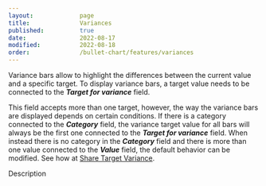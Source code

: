 ```yaml
---
layout:             page
title:              Variances
published:          true
date:               2022-08-17
modified:           2022-08-18
order:              /bullet-chart/features/variances
---
```


Variance bars allow to highlight the differences between the current value and a specific target. To display variance bars, a target value needs to be connected to the ***Target for variance*** field.


This field accepts more than one target, however, the way the variance bars are displayed depends on certain conditions. If there is a category connected to the ***Category*** field, the variance target value for all bars will always be the first one connected to the ***Target for variance*** field. When instead there is no category in the ***Category*** field  and there is more than one value connected to the ***Value*** field, the default behavior can be modified. See how at [Share Target Variance](../options/variances/share.md).

<todo>Description</todo>